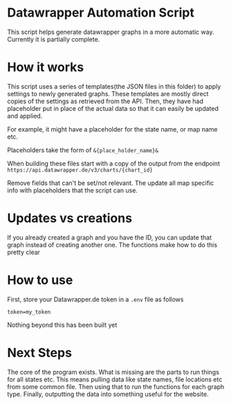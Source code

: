 # Datawrapper Automation Script
This script helps generate datawrapper graphs in a more automatic way. Currently 
it is partially complete.

# How it works
This script uses a series of templates(the JSON files in this folder) to apply 
settings to newly generated graphs. These templates are mostly direct copies of the 
settings as retrieved from the API. Then, they have had placeholder put in place
of the actual data so that it can easily be updated and applied.

For example, it might have a placeholder for the state name, or map name etc. 

Placeholders take the form of `&{place_holder_name}&`

When building these files start with a copy of the output from the endpoint `https://api.datawrapper.de/v3/charts/{chart_id}`

Remove fields that can't be set/not relevant. The update all map specific info with
placeholders that the script can use.

# Updates vs creations

If you already created a graph and you have the ID, you can update that graph instead 
of creating another one. The functions make how to do this pretty clear

# How to use
First, store your Datawrapper.de token in a `.env` file as follows
```
token=my_token
```

Nothing beyond this has been built yet

# Next Steps

The core of the program exists. What is missing are the parts to run things for all states etc.
This means pulling data like state names, file locations etc from some common file. Then using that
to run the functions for each graph type. Finally, outputting the data into something useful for
the website.